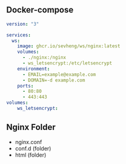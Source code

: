 ## Docker-compose

```yml
version: "3"

services:
  ws:
    image: ghcr.io/sevheng/ws/nginx:latest
    volumes:
      - ./nginx:/nginx
      - ws_letsencrypt:/etc/letsencrypt
    environment:
      - EMAIL=example@example.com
      - DOMAIN=-d example.com
    ports:
      - 80:80
      - 443:443
volumes:
    ws_letsencrypt:
```

## Nginx Folder

- nginx.conf
- conf.d (folder)
- html (folder)
